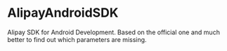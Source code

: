 AlipayAndroidSDK
================

Alipay SDK for Android Development. Based on the official one and much better to find out which parameters are missing.
